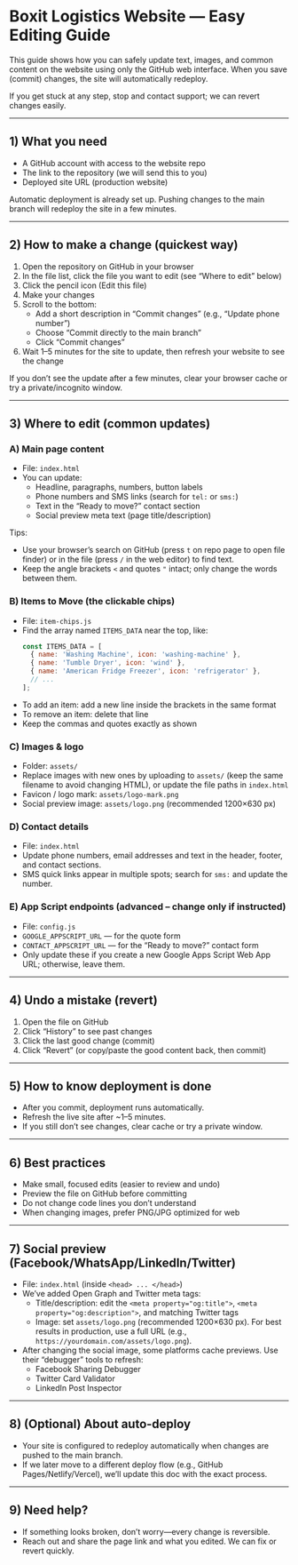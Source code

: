 # Boxit Logistics Website — Easy Editing Guide

This guide shows how you can safely update text, images, and common content on the website using only the GitHub web interface. When you save (commit) changes, the site will automatically redeploy.

If you get stuck at any step, stop and contact support; we can revert changes easily.

---

## 1) What you need
- A GitHub account with access to the website repo
- The link to the repository (we will send this to you)
- Deployed site URL (production website)

Automatic deployment is already set up. Pushing changes to the main branch will redeploy the site in a few minutes.

---

## 2) How to make a change (quickest way)
1. Open the repository on GitHub in your browser
2. In the file list, click the file you want to edit (see “Where to edit” below)
3. Click the pencil icon (Edit this file)
4. Make your changes
5. Scroll to the bottom:
   - Add a short description in “Commit changes” (e.g., “Update phone number”)
   - Choose “Commit directly to the main branch”
   - Click “Commit changes”
6. Wait 1–5 minutes for the site to update, then refresh your website to see the change

If you don’t see the update after a few minutes, clear your browser cache or try a private/incognito window.

---

## 3) Where to edit (common updates)

### A) Main page content
- File: `index.html`
- You can update:
  - Headline, paragraphs, numbers, button labels
  - Phone numbers and SMS links (search for `tel:` or `sms:`)
  - Text in the “Ready to move?” contact section
  - Social preview meta text (page title/description)

Tips:
- Use your browser’s search on GitHub (press `t` on repo page to open file finder) or in the file (press `/` in the web editor) to find text.
- Keep the angle brackets `<` and quotes `"` intact; only change the words between them.

### B) Items to Move (the clickable chips)
- File: `item-chips.js`
- Find the array named `ITEMS_DATA` near the top, like:
  ```js
  const ITEMS_DATA = [
    { name: 'Washing Machine', icon: 'washing-machine' },
    { name: 'Tumble Dryer', icon: 'wind' },
    { name: 'American Fridge Freezer', icon: 'refrigerator' },
    // ...
  ];
  ```
- To add an item: add a new line inside the brackets in the same format
- To remove an item: delete that line
- Keep the commas and quotes exactly as shown

### C) Images & logo
- Folder: `assets/`
- Replace images with new ones by uploading to `assets/` (keep the same filename to avoid changing HTML), or update the file paths in `index.html`
- Favicon / logo mark: `assets/logo-mark.png`
- Social preview image: `assets/logo.png` (recommended 1200×630 px)

### D) Contact details
- File: `index.html`
- Update phone numbers, email addresses and text in the header, footer, and contact sections.
- SMS quick links appear in multiple spots; search for `sms:` and update the number.

### E) App Script endpoints (advanced – change only if instructed)
- File: `config.js`
- `GOOGLE_APPSCRIPT_URL` — for the quote form
- `CONTACT_APPSCRIPT_URL` — for the “Ready to move?” contact form
- Only update these if you create a new Google Apps Script Web App URL; otherwise, leave them.

---

## 4) Undo a mistake (revert)
1. Open the file on GitHub
2. Click “History” to see past changes
3. Click the last good change (commit)
4. Click “Revert” (or copy/paste the good content back, then commit)

---

## 5) How to know deployment is done
- After you commit, deployment runs automatically.
- Refresh the live site after ~1–5 minutes.
- If you still don’t see changes, clear cache or try a private window.

---

## 6) Best practices
- Make small, focused edits (easier to review and undo)
- Preview the file on GitHub before committing
- Do not change code lines you don’t understand
- When changing images, prefer PNG/JPG optimized for web

---

## 7) Social preview (Facebook/WhatsApp/LinkedIn/Twitter)
- File: `index.html` (inside `<head> ... </head>`)
- We’ve added Open Graph and Twitter meta tags:
  - Title/description: edit the `<meta property="og:title">`, `<meta property="og:description">`, and matching Twitter tags
  - Image: set `assets/logo.png` (recommended 1200×630 px). For best results in production, use a full URL (e.g., `https://yourdomain.com/assets/logo.png`).
- After changing the social image, some platforms cache previews. Use their “debugger” tools to refresh:
  - Facebook Sharing Debugger
  - Twitter Card Validator
  - LinkedIn Post Inspector

---

## 8) (Optional) About auto-deploy
- Your site is configured to redeploy automatically when changes are pushed to the main branch.
- If we later move to a different deploy flow (e.g., GitHub Pages/Netlify/Vercel), we’ll update this doc with the exact process.

---

## 9) Need help?
- If something looks broken, don’t worry—every change is reversible.
- Reach out and share the page link and what you edited. We can fix or revert quickly.
